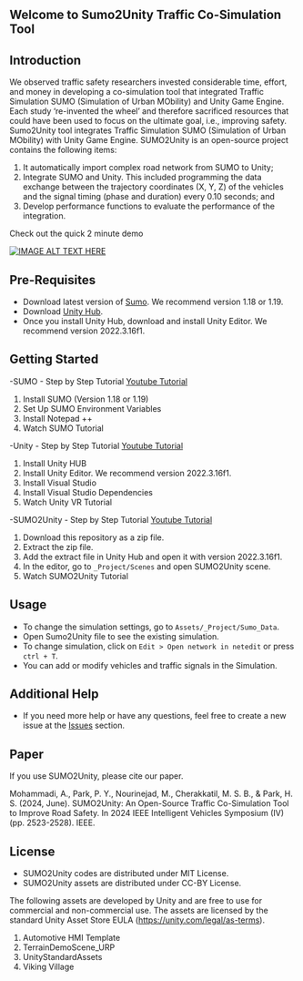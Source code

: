 ## Welcome to Sumo2Unity Traffic Co-Simulation Tool

## Introduction
We observed traffic safety researchers invested considerable time, effort, and money in developing a co-simulation tool that integrated Traffic Simulation SUMO (Simulation of Urban MObility) and Unity Game Engine. Each study ‘re-invented the wheel’ and therefore sacrificed resources that could have been used to focus on the ultimate goal, i.e., improving safety. Sumo2Unity tool integrates Traffic Simulation SUMO (Simulation of Urban MObility) with Unity Game Engine. SUMO2Unity is an open-source project contains the following items: 
1.	It automatically import complex road network from SUMO to Unity;
2.	Integrate SUMO and Unity. This included programming the data exchange between the trajectory coordinates (X, Y, Z) of the vehicles and the signal timing (phase and duration) every 0.10 seconds; and 
3.	Develop performance functions to evaluate the performance of the integration.

Check out the quick 2 minute demo

[![IMAGE ALT TEXT HERE](https://img.youtube.com/vi/9nSCKIz6lQI/0.jpg)](https://www.youtube.com/watch?v=9nSCKIz6lQI)

## Pre-Requisites
- Download latest version of [Sumo](https://eclipse.dev/sumo/). We recommend version 1.18 or 1.19.
- Download [Unity Hub](https://unity.com/download).
- Once you install Unity Hub, download and install Unity Editor. We recommend version 2022.3.16f1.

## Getting Started
-SUMO - Step by Step Tutorial [Youtube Tutorial](https://www.youtube.com/playlist?list=PLAk8GOoajG6tKI74YID0hwjXVg8KBxNAD)
1. Install SUMO (Version 1.18 or 1.19)
2. Set Up SUMO Environment Variables
3. Install Notepad ++
4. Watch SUMO Tutorial
   
-Unity - Step by Step Tutorial [Youtube Tutorial](https://www.youtube.com/playlist?list=PLAk8GOoajG6veF2wQ_CJJpQXNDufEQuoA)
1. Install Unity HUB
2. Install Unity Editor. We recommend version 2022.3.16f1.
3. Install Visual Studio
4. Install Visual Studio Dependencies
5. Watch Unity VR Tutorial  
   
-SUMO2Unity - Step by Step Tutorial [Youtube Tutorial](https://www.youtube.com/playlist?list=PLAk8GOoajG6uIKpzW0R9aQ9mWXRY77azk)
1. Download this repository as a zip file.
2. Extract the zip file.
3. Add the extract file in Unity Hub and open it with version 2022.3.16f1.
4. In the editor, go to `_Project/Scenes` and open SUMO2Unity scene.
5. Watch SUMO2Unity Tutorial

## Usage
- To change the simulation settings, go to `Assets/_Project/Sumo_Data`.
- Open Sumo2Unity file to see the existing simulation.
- To change simulation, click on `Edit > Open network in netedit` or press `ctrl + T`.
- You can add or modify vehicles and traffic signals in the Simulation.

## Additional Help
- If you need more help or have any questions, feel free to create a new issue at the [Issues](https://github.com/SUMO2Unity/SUMO2Unity/issues) section. 

## Paper
If you use SUMO2Unity, please cite our paper.

Mohammadi, A., Park, P. Y., Nourinejad, M., Cherakkatil, M. S. B., & Park, H. S. (2024, June). SUMO2Unity: An Open-Source Traffic Co-Simulation Tool to Improve Road Safety. In 2024 IEEE Intelligent Vehicles Symposium (IV) (pp. 2523-2528). IEEE.

## License
- SUMO2Unity codes are distributed under MIT License.
- SUMO2Unity assets are distributed under CC-BY License.

The following assets are developed by Unity and are free to use for commercial and non-commercial use. The assets are licensed by the standard Unity Asset Store EULA (https://unity.com/legal/as-terms).
1. Automotive HMI Template
2. TerrainDemoScene_URP
3. UnityStandardAssets
4. Viking Village


